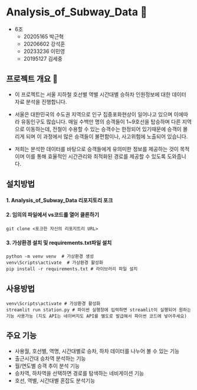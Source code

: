 # Analysis_of_Subway_Data :mag_right:

- 6조
    - 20205165 박근혁
    - 20206602 강석훈
    - 20233236 이민영
    - 20195127 김세중 

## 프로젝트 개요 :station:
- 이 프로젝트는 서울 지하철 호선별 역별 시간대별 승하차 인원정보에 대한 데이터 자료 분석을 진행합니다.

- 서울은 대한민국의 수도권 지역으로 인구 집중포화현상이 일어나고 있으며 이에따라 유동인구도 많습니다. 매일 수백만 명의 승객들이 1~9호선을 탑승하며 다른 지역으로 이동하는데, 전철이 수용할 수 있는 승객수는 한정되어 있기때문에 승객이 몰리게 되며 이 과정에서 많은 승객들이 불편함이나, 사고위험에 노출되어 있습니다. 

- 저희는 분석한 데이터를 바탕으로 승객들에게 유의미한 정보를 제공하는 것이 목적이며 이를 통해 효율적인 시간관리와 최적화된 경로를 제공할 수 있도록 도와줍니다. 

## 설치방법
#### 1. Analysis_of_Subway_Data 리포지토리 포크

#### 2. 임의의 파일에서 vs코드를 열어 클론하기
```
git clone <포크한 자신의 리포지트리 URL>
```
#### 3. 가상환경 설치 및 requirements.txt파일 설치
```
python -m venv venv  # 가상환경 생성
venv\Scripts\activate  # 가상환경 활성화
pip install -r requirements.txt # 라이브러리 파일 설치
```

## 사용방법
```
venv\Scripts\activate # 가상환경 활성화
streamlit run station.py # 파이썬 실행창에 입력하면 streamlit이 실행되어 원하는 기능 사용가능 (지도 API는 네이버지도 API를 별도로 발급해서 파이썬 코드에 넣어주세요)
```

## 주요 기능 

- 사용월, 호선별, 역명, 시간대별로 승차, 하차 데이터를 나누어 볼 수 있는 기능
- 출근시간대 승차역 분석하는 기능
- 월/연도별 승객 추이 분석 기능
- 승차역, 하차역을 선택하면 경로를 탐색하는 네비게이션 기능
- 호선, 역별, 시간대별 혼잡도 분석기능
